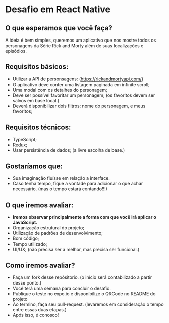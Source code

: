 # Desafio em React Native

## O que esperamos que você faça?
A ideia é bem simples, queremos um aplicativo que nos mostre todos os personagens da Série Rick and Morty além de suas localizações e episódios.

## Requisitos básicos:
- Utilizar a API de personsagens: (https://rickandmortyapi.com/)
- O aplicativo deve conter uma listagem paginada em infinite scroll;
- Uma modal com os detalhes do personagem;
- Deve ser possível favoritar um personagem; (os favoritos devem ser salvos em base local.)
- Deverá disponibilizar dois filtros: nome do personagem, e meus favoritos;

## Requisitos técnicos:
- TypeScript;
- Redux;
- Usar persistência de dados; (a livre escolha de base.)

## Gostaríamos que:
- Sua imaginação fluísse em relação a interface.
- Caso tenha tempo, fique a vontade para adicionar o que achar necessário. (mas o tempo estará contando!!!)

## O que iremos avaliar:
- **Iremos observar principalmente a forma com que você irá aplicar o JavaScript.**
- Organização estrutural do projeto;
- Utilização de padrões de desenvolvimento;
- Bom código;
- Tempo utilizado;
- UI/UX; (não precisa ser a melhor, mas precisa ser funcional.)

## Como iremos avaliar?
- Faça um fork desse repósitorio. (o início será contabilizado a partir desse ponto.)
- Você terá uma semana para concluir o desafio.
- Publique o teste no expo.io e disponibilize o QRCode no README do projeto
- Ao termino, faça seu pull-request. (levaremos em consideração o tempo entre essas duas etapas.)
- Após isso, é conosco!
